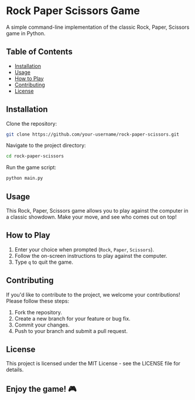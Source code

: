# Rock Paper Scissors Game

A simple command-line implementation of the classic Rock, Paper, Scissors game in Python.

## Table of Contents

- [Installation](#installation)
- [Usage](#usage)
- [How to Play](#how-to-play)
- [Contributing](#contributing)
- [License](#license)

## Installation

  Clone the repository:
   ```bash
   git clone https://github.com/your-username/rock-paper-scissors.git
   ```
  Navigate to the project directory:
   ```bash
   cd rock-paper-scissors
   ```
  Run the game script:
   ```bash
   python main.py
   ```

## Usage

   This Rock, Paper, Scissors game allows you to play against the computer in a classic showdown. Make your move, and see who comes out on     top!
   
## How to Play

  1. Enter your choice when prompted (`Rock`, `Paper`, `Scissors`).
  2. Follow the on-screen instructions to play against the computer.
  3. Type `q` to quit the game.
     
## Contributing

  If you'd like to contribute to the project, we welcome your contributions! Please follow these steps:

  1. Fork the repository.
  2. Create a new branch for your feature or bug fix.
  3.  Commit your changes.
  4. Push to your branch and submit a pull request.

## License
  
  This project is licensed under the MIT License - see the LICENSE file for details.


## Enjoy the game! 🎮






   
   
